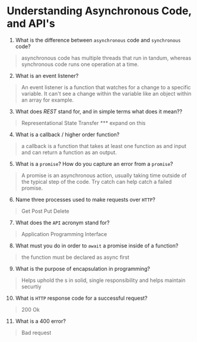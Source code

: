 # Understanding Asynchronous Code, and API's
01. What is the difference between `asynchronous` code and `synchronous` code?

  > asynchronous code has multiple threads that run in tandum, whereas synchronous code runs one operation at a time.

02. What is an event listener?

  > An event listener is a function that watches for a change to a specific variable. It can't see a change within the variable like an object within an array for example.

03. What does *REST* stand for, and in simple terms what does it mean??

  > Representational State Transfer  *** expand on this

04. What is a callback / higher order function?

  > a callback is a function that takes at least one function as and input and can return a function as an output.

05. What is a `promise`? How do you capture an error from a `promise`?

  > A promise is an asynchronous action, usually taking time outside of the typical step of the code. Try catch can help catch a failed promise.

06. Name three processes used to make requests over `HTTP`?

  > Get Post Put Delete

07. What does the `API` acronym stand for?

  > Application Programming Interface

08. What must you do in order to `await` a promise inside of a function?

  > the function must be declared as async first

09. What is the purpose of encapsulation in programming?

  > Helps uphold the s in solid, single responsibility and helps maintain securtiy

10. What is `HTTP` response code for a successful request?

  > 200 Ok

11. What is a 400 error?

  > Bad request
